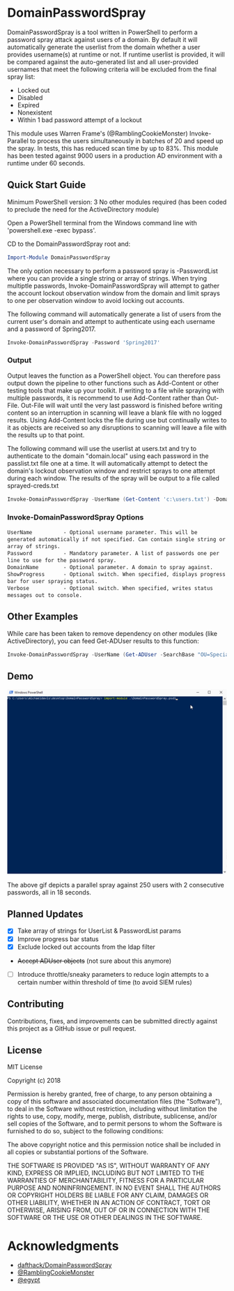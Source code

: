 # DomainPasswordSpray
DomainPasswordSpray is a tool written in PowerShell to perform a password spray attack against users of a domain. By default it will automatically generate the userlist from the domain whether a user provides username(s) at runtime or not. If runtime userlist is provided, it will be compared against the auto-generated list and all user-provided usernames that meet the following criteria will be excluded from the final spray list:
- Locked out
- Disabled
- Expired
- Nonexistent
- Within 1 bad password attempt of a lockout

This module uses Warren Frame's (@RamblingCookieMonster) Invoke-Parallel to process the users simultaneously in batches of 20 and speed up the spray. In tests, this has reduced scan time by up to 83%. This module has been tested against 9000 users in a production AD environment with a runtime under 60 seconds.

## Quick Start Guide
Minimum PowerShell version: 3
No other modules required (has been coded to preclude the need for the ActiveDirectory module)

Open a PowerShell terminal from the Windows command line with 'powershell.exe -exec bypass'.

CD to the DomainPasswordSpray root and:

```PowerShell
Import-Module DomainPasswordSpray
```

The only option necessary to perform a password spray is -PasswordList where you can provide a single string or array of strings. When trying multiptle passwords, Invoke-DomainPasswordSpray will attempt to gather the account lockout observation window from the domain and limit sprays to one per observation window to avoid locking out accounts.

The following command will automatically generate a list of users from the current user's domain and attempt to authenticate using each username and a password of Spring2017.
```PowerShell
Invoke-DomainPasswordSpray -Password 'Spring2017'
```

### Output
Output leaves the function as a PowerShell object. You can therefore pass output down the pipeline to other functions such as Add-Content or other testing tools that make up your toolkit. If writing to a file while spraying with multiple passwords, it is recommend to use Add-Content rather than Out-File. Out-File will wait until the very last password is finished before writing content so an interruption in scanning will leave a blank file with no logged results. Using Add-Content locks the file during use but continually writes to it as objects are received so any disruptions to scanning will leave a file with the results up to that point.

The following command will use the userlist at users.txt and try to authenticate to the domain "domain.local" using each password in the passlist.txt file one at a time. It will automatically attempt to detect the domain's lockout observation window and restrict sprays to one attempt during each window. The results of the spray will be output to a file called sprayed-creds.txt
```PowerShell
Invoke-DomainPasswordSpray -UserName (Get-Content 'c:\users.txt') -DomainName 'domain.local' -Password (Get-Content '.\passlist.txt') | Add-Content 'sprayed-creds.txt'
```

### Invoke-DomainPasswordSpray Options
```
UserName          - Optional username parameter. This will be generated automatically if not specified. Can contain single string or array of strings.
Password          - Mandatory parameter. A list of passwords one per line to use for the password spray.
DomainName        - Optional parameter. A domain to spray against.
ShowProgress      - Optional switch. When specified, displays progress bar for user spraying status.
Verbose           - Optional switch. When specified, writes status messages out to console.

```
## Other Examples
While care has been taken to remove dependency on other modules (like ActiveDirectory), you can feed Get-ADUser results to this function:
```PowerShell
Invoke-DomainPasswordSpray -UserName (Get-ADUser -SearchBase "OU=Special,OU=Accounts,DC=domain,DC=local" -Filter * | Select -Expand SamAccountName) -Password 'Fall2017'
```
## Demo
![alt text](images/pwspray-demo480.gif "Animated gif demo")

The above gif depicts a parallel spray against 250 users with 2 consecutive passwords, all in 18 seconds.

## Planned Updates
- [x] Take array of strings for UserList & PasswordList params
- [x] Improve progress bar status
- [x] Exclude locked out accounts from the ldap filter
- ~~Accept ADUser objects~~ (not sure about this anymore)
- [ ] Introduce throttle/sneaky parameters to reduce login attempts to a certain number within threshold of time (to avoid SIEM rules)

## Contributing
Contributions, fixes, and improvements can be submitted directly against this project as a GitHub issue or pull request.

## License
MIT License

Copyright (c) 2018

Permission is hereby granted, free of charge, to any person obtaining a copy
of this software and associated documentation files (the "Software"), to deal
in the Software without restriction, including without limitation the rights
to use, copy, modify, merge, publish, distribute, sublicense, and/or sell
copies of the Software, and to permit persons to whom the Software is
furnished to do so, subject to the following conditions:

The above copyright notice and this permission notice shall be included in all
copies or substantial portions of the Software.

THE SOFTWARE IS PROVIDED "AS IS", WITHOUT WARRANTY OF ANY KIND, EXPRESS OR
IMPLIED, INCLUDING BUT NOT LIMITED TO THE WARRANTIES OF MERCHANTABILITY,
FITNESS FOR A PARTICULAR PURPOSE AND NONINFRINGEMENT. IN NO EVENT SHALL THE
AUTHORS OR COPYRIGHT HOLDERS BE LIABLE FOR ANY CLAIM, DAMAGES OR OTHER
LIABILITY, WHETHER IN AN ACTION OF CONTRACT, TORT OR OTHERWISE, ARISING FROM,
OUT OF OR IN CONNECTION WITH THE SOFTWARE OR THE USE OR OTHER DEALINGS IN THE
SOFTWARE.

# Acknowledgments
* [dafthack/DomainPasswordSpray](https://github.com/dafthack/DomainPasswordSpray)
* [@RamblingCookieMonster](https://github.com/RamblingCookieMonster)
* [@egypt](https://github.com/egypt)


